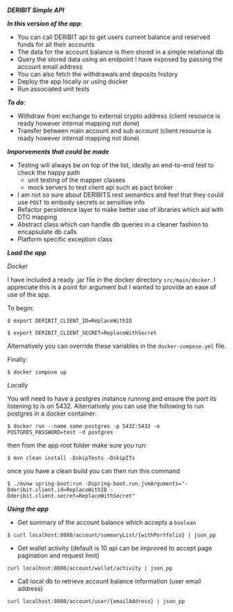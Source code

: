 ***DERIBIT Simple API***

_**In this version of the app**_:

- You can call DERIBIT api to get users current balance and reserved funds for all their accounts
- The data for the account balance is then stored in a simple relational db
- Query the stored data using an endpoint I have exposed by passing the account email address
- You can also fetch the withdrawals and deposits history
- Deploy the app locally or using docker
- Run associated unit tests

_**To do**_:

- Withdraw from exchange to external crypto address (client resource is ready however internal mapping not done)
- Transfer between main account and sub account (client resource is ready however internal mapping not done)

_**Imporvements that could be made**_

- Testing will always be on top of the list, ideally an end-to-end test to check the happy path
    - unit testing of the mapper classes
    - mock servers to test client api such as pact broker
- I am not so sure about DERIBITS rest semantics and feel that they could use `POST` to embody
  secrets or sensitive info
- Refactor persistence layer to make better use of libraries which aid with DTO mapping
- Abstract class which can handle db queries in a cleaner fashion to encapsulate db calls
- Platform specific exception class

_**Load the app**_

_*Docker*_

I have included a ready .jar file in the docker directory `src/main/docker`. I appreciate this is a
point for argument but I wanted to provide an ease of use of the app.

To begin:

`$ export DERIBIT_CLIENT_ID=ReplaceWithID`

`$ export DERIBIT_CLIENT_SECRET=ReplaceWithSecret`

Alternatively you can override these variables in the `docker-compose.yml` file.

Finally:

`$ docker compose up`

_*Locally*_

You will need to have a postgres instance running and ensure the port its listening to is on 5432.
Alternatively you can use the following to run postgres in a docker container:

`$ docker run --name some-postgres -p 5432:5432 -e POSTGRES_PASSWORD=test -d postgres`

then from the app root folder make sure you run:

`$ mvn clean install -DskipTests -DskipITs`

once you have a clean build you can then run this command

`$ ./mvnw spring-boot:run -Dspring-boot.run.jvmArguments="-Dderibit.client.id=ReplaceWithID -Dderibit.client.secret=ReplaceWithSecret"`

_**Using the app**_

* Get summary of the account balance which accepts a `boolean`

`$ curl localhost:8080/account/summaryList/{withPortfolio} | json_pp`

* Get wallet activity (default is 10 api can be improved to accept page pagination and request
  limit)

`curl localhost:8080/account/wallet/activity | json_pp`

* Call local db to retrieve account balance information (user email address)

`curl localhost:8080/account/user/{emailAddress} | json_pp`

